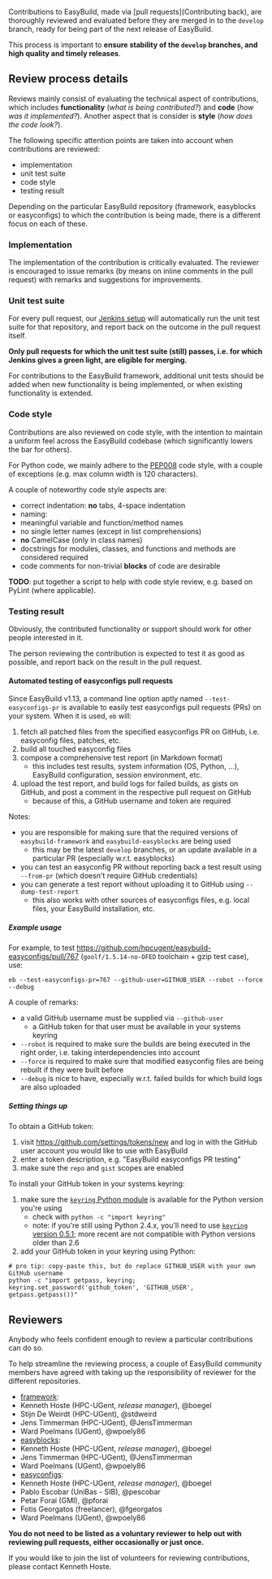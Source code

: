 Contributions to EasyBuild, made via [pull requests](Contributing back), are thoroughly reviewed and evaluated before they are merged in to the `develop` branch, ready for being part of the next release of EasyBuild.

This process is important to **ensure stability of the `develop` branches, and high quality and timely releases**.

## Review process details

Reviews mainly consist of evaluating the technical aspect of contributions, which includes **functionality** (_what is being contributed?_) and **code** (_how was it implemented?_). Another aspect that is consider is **style** (_how does the code look?_).

The following specific attention points are taken into account when contributions are reviewed:

 * implementation
 * unit test suite
 * code style
 * testing result

Depending on the particular EasyBuild repository (framework, easyblocks or easyconfigs) to which the contribution is being made, there is a different focus on each of these.

### Implementation

The implementation of the contribution is critically evaluated. The reviewer is encouraged to issue remarks (by means on inline comments in the pull request) with remarks and suggestions for improvements.

### Unit test suite

For every pull request, our [Jenkins setup](https://jenkins1.ugent.be/view/EasyBuild%20(develop)/) will automatically run the unit test suite for that repository, and report back on the outcome in the pull request itself.

**Only pull requests for which the unit test suite (still) passes, i.e. for which Jenkins gives a green light, are eligible for merging.**

For contributions to the EasyBuild framework, additional unit tests should be added when new functionality is being implemented, or when existing functionality is extended.

### Code style

Contributions are also reviewed on code style, with the intention to maintain a uniform feel across the EasyBuild codebase (which significantly lowers the bar for others).

For Python code, we mainly adhere to the [PEP008](http://www.python.org/dev/peps/pep-0008/) code style, with a couple of exceptions (e.g. max column width is 120 characters).

A couple of noteworthy code style aspects are:

 * correct indentation: **no** tabs, 4-space indentation
 * naming:
  * meaningful variable and function/method names
  * no single letter names (except in list comprehensions)
  * **no** CamelCase (only in class names)
 * docstrings for modules, classes, and functions and methods are considered required
 * code comments for non-trivial **blocks** of code are desirable

**TODO**: put together a script to help with code style review, e.g. based on PyLint (where applicable).

### Testing result

Obviously, the contributed functionality or support should work for other people interested in it.

The person reviewing the contribution is expected to test it as good as possible, and report back on the result in the pull request.

#### Automated testing of easyconfigs pull requests

Since EasyBuild v1.13, a command line option aptly named `--test-easyconfigs-pr` is available to easily test easyconfigs pull requests (PRs) on your system.
When it is used, `eb` will:

 1. fetch all patched files from the specified easyconfigs PR on GitHub, i.e. easyconfig files, patches, etc.
 2. build all touched easyconfig files
 3. compose a comprehensive test report (in Markdown format)
     * this includes test results, system information (OS, Python, ...), EasyBuild configuration, session environment, etc.
 4. upload the test report, and build logs for failed builds, as gists on GitHub, and post a comment in the respective pull request on GitHub
     * because of this, a GitHub username and token are required

Notes:

 * you are responsible for making sure that the required versions of `easybuild-framework` and `easybuild-easyblocks` are being used
   * this may be the latest `develop` branches, or an update available in a particular PR (especially w.r.t. easyblocks)
 * you can test an easyconfig PR without reporting back a test result using `--from-pr` (which doesn't require GitHub credentials)
 * you can generate a test report without uploading it to GitHub using `--dump-test-report`
   * this also works with other sources of easyconfigs files, e.g. local files, your EasyBuild installation, etc.

##### Example usage

For example, to test https://github.com/hpcugent/easybuild-easyconfigs/pull/767 (`goolf/1.5.14-no-OFED` toolchain + gzip test case), use:

```
eb --test-easyconfigs-pr=767 --github-user=GITHUB_USER --robot --force --debug
```

A couple of remarks:

 * a valid GitHub username must be supplied via `--github-user`
   * a GitHub token for that user must be available in your systems keyring
 * `--robot` is required to make sure the builds are being executed in the right order, i.e. taking interdependencies into account
 * `--force` is required to make sure that modified easyconfig files are being rebuilt if they were built before
 * `--debug` is nice to have, especially w.r.t. failed builds for which build logs are also uploaded

##### Setting things up

To obtain a GitHub token:

 1. visit https://github.com/settings/tokens/new and log in with the GitHub user account you would like to use with EasyBuild
 2. enter a token description, e.g. "EasyBuild easyconfigs PR testing"
 3. make sure the `repo` and `gist` scopes are enabled

To install your GitHub token in your systems keyring:

 1. make sure the [`keyring` Python module](https://pypi.python.org/pypi/keyring) is available for the Python version you're using
    * check with `python -c "import keyring"`
    * note: if you're still using Python 2.4.x, you'll need to use [`keyring` version 0.5.1](https://pypi.python.org/packages/source/k/keyring/keyring-0.5.1.tar.gz); more recent are not compatible with Python versions older than 2.6
 2. add your GitHub token in your keyring using Python:
```
# pro tip: copy-paste this, but do replace GITHUB_USER with your own GitHub username
python -c "import getpass, keyring; keyring.set_password('github_token', 'GITHUB_USER', getpass.getpass())"
```

## Reviewers

Anybody who feels confident enough to review a particular contributions can do so.

To help streamline the reviewing process, a couple of EasyBuild community members have agreed with taking up the responsibility of reviewer for the different repositories.

 * [framework](https://github.com/hpcugent/easybuild-framework):
  * Kenneth Hoste (HPC-UGent, _release manager_), @boegel
  * Stijn De Weirdt (HPC-UGent), @stdweird
  * Jens Timmerman (HPC-UGent), @JensTimmerman 
  * Ward Poelmans (UGent), @wpoely86
 * [easyblocks](https://github.com/hpcugent/easybuild-easyblocks):
  * Kenneth Hoste (HPC-UGent, _release manager_), @boegel
  * Jens Timmerman (HPC-UGent), @JensTimmerman
  * Ward Poelmans (UGent), @wpoely86
 * [easyconfigs](https://github.com/hpcugent/easybuild-easyconfigs):
  * Kenneth Hoste (HPC-UGent, _release manager_), @boegel
  * Pablo Escobar (UniBas - SIB), @pescobar
  * Petar Forai (GMI), @pforai
  * Fotis Georgatos (freelancer), @fgeorgatos
  * Ward Poelmans (UGent), @wpoely86

**You do not need to be listed as a voluntary reviewer to help out with reviewing pull requests, either occasionally or just once.**

If you would like to join the list of volunteers for reviewing contributions, please contact Kenneth Hoste.